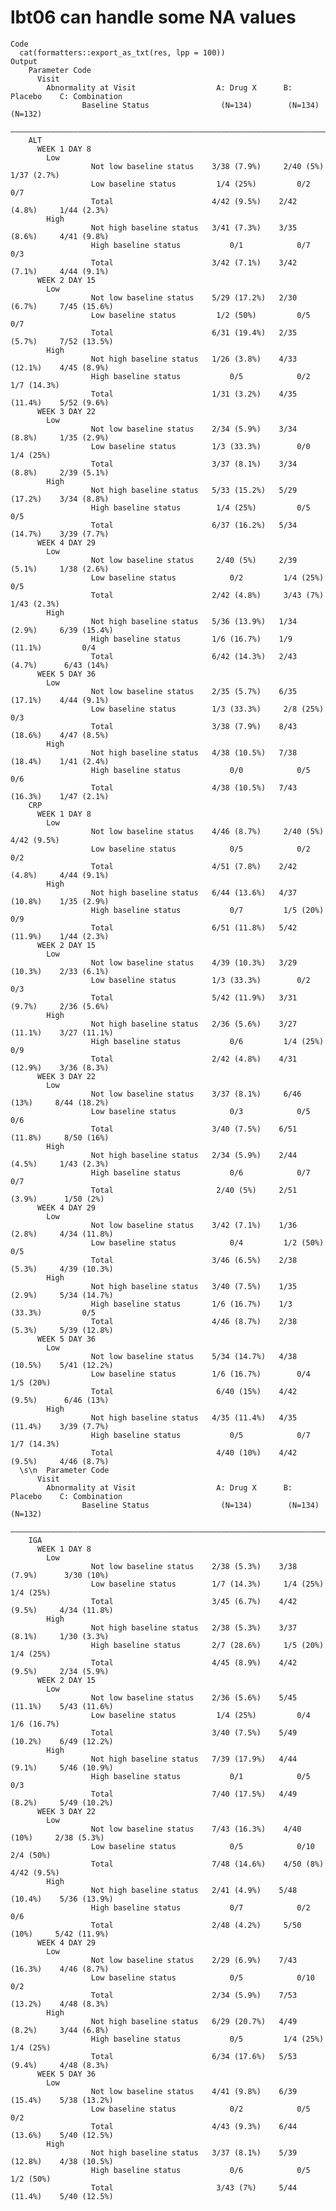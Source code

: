 # lbt06 can handle some NA values

    Code
      cat(formatters::export_as_txt(res, lpp = 100))
    Output
        Parameter Code                                                                       
          Visit                                                                              
            Abnormality at Visit                  A: Drug X      B: Placebo    C: Combination
                    Baseline Status                (N=134)        (N=134)         (N=132)    
        —————————————————————————————————————————————————————————————————————————————————————
        ALT                                                                                  
          WEEK 1 DAY 8                                                                       
            Low                                                                              
                      Not low baseline status    3/38 (7.9%)     2/40 (5%)      1/37 (2.7%)  
                      Low baseline status         1/4 (25%)         0/2             0/7      
                      Total                      4/42 (9.5%)    2/42 (4.8%)     1/44 (2.3%)  
            High                                                                             
                      Not high baseline status   3/41 (7.3%)    3/35 (8.6%)     4/41 (9.8%)  
                      High baseline status           0/1            0/7             0/3      
                      Total                      3/42 (7.1%)    3/42 (7.1%)     4/44 (9.1%)  
          WEEK 2 DAY 15                                                                      
            Low                                                                              
                      Not low baseline status    5/29 (17.2%)   2/30 (6.7%)     7/45 (15.6%) 
                      Low baseline status         1/2 (50%)         0/5             0/7      
                      Total                      6/31 (19.4%)   2/35 (5.7%)     7/52 (13.5%) 
            High                                                                             
                      Not high baseline status   1/26 (3.8%)    4/33 (12.1%)    4/45 (8.9%)  
                      High baseline status           0/5            0/2         1/7 (14.3%)  
                      Total                      1/31 (3.2%)    4/35 (11.4%)    5/52 (9.6%)  
          WEEK 3 DAY 22                                                                      
            Low                                                                              
                      Not low baseline status    2/34 (5.9%)    3/34 (8.8%)     1/35 (2.9%)  
                      Low baseline status        1/3 (33.3%)        0/0          1/4 (25%)   
                      Total                      3/37 (8.1%)    3/34 (8.8%)     2/39 (5.1%)  
            High                                                                             
                      Not high baseline status   5/33 (15.2%)   5/29 (17.2%)    3/34 (8.8%)  
                      High baseline status        1/4 (25%)         0/5             0/5      
                      Total                      6/37 (16.2%)   5/34 (14.7%)    3/39 (7.7%)  
          WEEK 4 DAY 29                                                                      
            Low                                                                              
                      Not low baseline status     2/40 (5%)     2/39 (5.1%)     1/38 (2.6%)  
                      Low baseline status            0/2         1/4 (25%)          0/5      
                      Total                      2/42 (4.8%)     3/43 (7%)      1/43 (2.3%)  
            High                                                                             
                      Not high baseline status   5/36 (13.9%)   1/34 (2.9%)     6/39 (15.4%) 
                      High baseline status       1/6 (16.7%)    1/9 (11.1%)         0/4      
                      Total                      6/42 (14.3%)   2/43 (4.7%)      6/43 (14%)  
          WEEK 5 DAY 36                                                                      
            Low                                                                              
                      Not low baseline status    2/35 (5.7%)    6/35 (17.1%)    4/44 (9.1%)  
                      Low baseline status        1/3 (33.3%)     2/8 (25%)          0/3      
                      Total                      3/38 (7.9%)    8/43 (18.6%)    4/47 (8.5%)  
            High                                                                             
                      Not high baseline status   4/38 (10.5%)   7/38 (18.4%)    1/41 (2.4%)  
                      High baseline status           0/0            0/5             0/6      
                      Total                      4/38 (10.5%)   7/43 (16.3%)    1/47 (2.1%)  
        CRP                                                                                  
          WEEK 1 DAY 8                                                                       
            Low                                                                              
                      Not low baseline status    4/46 (8.7%)     2/40 (5%)      4/42 (9.5%)  
                      Low baseline status            0/5            0/2             0/2      
                      Total                      4/51 (7.8%)    2/42 (4.8%)     4/44 (9.1%)  
            High                                                                             
                      Not high baseline status   6/44 (13.6%)   4/37 (10.8%)    1/35 (2.9%)  
                      High baseline status           0/7         1/5 (20%)          0/9      
                      Total                      6/51 (11.8%)   5/42 (11.9%)    1/44 (2.3%)  
          WEEK 2 DAY 15                                                                      
            Low                                                                              
                      Not low baseline status    4/39 (10.3%)   3/29 (10.3%)    2/33 (6.1%)  
                      Low baseline status        1/3 (33.3%)        0/2             0/3      
                      Total                      5/42 (11.9%)   3/31 (9.7%)     2/36 (5.6%)  
            High                                                                             
                      Not high baseline status   2/36 (5.6%)    3/27 (11.1%)    3/27 (11.1%) 
                      High baseline status           0/6         1/4 (25%)          0/9      
                      Total                      2/42 (4.8%)    4/31 (12.9%)    3/36 (8.3%)  
          WEEK 3 DAY 22                                                                      
            Low                                                                              
                      Not low baseline status    3/37 (8.1%)     6/46 (13%)     8/44 (18.2%) 
                      Low baseline status            0/3            0/5             0/6      
                      Total                      3/40 (7.5%)    6/51 (11.8%)     8/50 (16%)  
            High                                                                             
                      Not high baseline status   2/34 (5.9%)    2/44 (4.5%)     1/43 (2.3%)  
                      High baseline status           0/6            0/7             0/7      
                      Total                       2/40 (5%)     2/51 (3.9%)      1/50 (2%)   
          WEEK 4 DAY 29                                                                      
            Low                                                                              
                      Not low baseline status    3/42 (7.1%)    1/36 (2.8%)     4/34 (11.8%) 
                      Low baseline status            0/4         1/2 (50%)          0/5      
                      Total                      3/46 (6.5%)    2/38 (5.3%)     4/39 (10.3%) 
            High                                                                             
                      Not high baseline status   3/40 (7.5%)    1/35 (2.9%)     5/34 (14.7%) 
                      High baseline status       1/6 (16.7%)    1/3 (33.3%)         0/5      
                      Total                      4/46 (8.7%)    2/38 (5.3%)     5/39 (12.8%) 
          WEEK 5 DAY 36                                                                      
            Low                                                                              
                      Not low baseline status    5/34 (14.7%)   4/38 (10.5%)    5/41 (12.2%) 
                      Low baseline status        1/6 (16.7%)        0/4          1/5 (20%)   
                      Total                       6/40 (15%)    4/42 (9.5%)      6/46 (13%)  
            High                                                                             
                      Not high baseline status   4/35 (11.4%)   4/35 (11.4%)    3/39 (7.7%)  
                      High baseline status           0/5            0/7         1/7 (14.3%)  
                      Total                       4/40 (10%)    4/42 (9.5%)     4/46 (8.7%)  
      \s\n  Parameter Code                                                                       
          Visit                                                                              
            Abnormality at Visit                  A: Drug X      B: Placebo    C: Combination
                    Baseline Status                (N=134)        (N=134)         (N=132)    
        —————————————————————————————————————————————————————————————————————————————————————
        IGA                                                                                  
          WEEK 1 DAY 8                                                                       
            Low                                                                              
                      Not low baseline status    2/38 (5.3%)    3/38 (7.9%)      3/30 (10%)  
                      Low baseline status        1/7 (14.3%)     1/4 (25%)       1/4 (25%)   
                      Total                      3/45 (6.7%)    4/42 (9.5%)     4/34 (11.8%) 
            High                                                                             
                      Not high baseline status   2/38 (5.3%)    3/37 (8.1%)     1/30 (3.3%)  
                      High baseline status       2/7 (28.6%)     1/5 (20%)       1/4 (25%)   
                      Total                      4/45 (8.9%)    4/42 (9.5%)     2/34 (5.9%)  
          WEEK 2 DAY 15                                                                      
            Low                                                                              
                      Not low baseline status    2/36 (5.6%)    5/45 (11.1%)    5/43 (11.6%) 
                      Low baseline status         1/4 (25%)         0/4         1/6 (16.7%)  
                      Total                      3/40 (7.5%)    5/49 (10.2%)    6/49 (12.2%) 
            High                                                                             
                      Not high baseline status   7/39 (17.9%)   4/44 (9.1%)     5/46 (10.9%) 
                      High baseline status           0/1            0/5             0/3      
                      Total                      7/40 (17.5%)   4/49 (8.2%)     5/49 (10.2%) 
          WEEK 3 DAY 22                                                                      
            Low                                                                              
                      Not low baseline status    7/43 (16.3%)    4/40 (10%)     2/38 (5.3%)  
                      Low baseline status            0/5            0/10         2/4 (50%)   
                      Total                      7/48 (14.6%)    4/50 (8%)      4/42 (9.5%)  
            High                                                                             
                      Not high baseline status   2/41 (4.9%)    5/48 (10.4%)    5/36 (13.9%) 
                      High baseline status           0/7            0/2             0/6      
                      Total                      2/48 (4.2%)     5/50 (10%)     5/42 (11.9%) 
          WEEK 4 DAY 29                                                                      
            Low                                                                              
                      Not low baseline status    2/29 (6.9%)    7/43 (16.3%)    4/46 (8.7%)  
                      Low baseline status            0/5            0/10            0/2      
                      Total                      2/34 (5.9%)    7/53 (13.2%)    4/48 (8.3%)  
            High                                                                             
                      Not high baseline status   6/29 (20.7%)   4/49 (8.2%)     3/44 (6.8%)  
                      High baseline status           0/5         1/4 (25%)       1/4 (25%)   
                      Total                      6/34 (17.6%)   5/53 (9.4%)     4/48 (8.3%)  
          WEEK 5 DAY 36                                                                      
            Low                                                                              
                      Not low baseline status    4/41 (9.8%)    6/39 (15.4%)    5/38 (13.2%) 
                      Low baseline status            0/2            0/5             0/2      
                      Total                      4/43 (9.3%)    6/44 (13.6%)    5/40 (12.5%) 
            High                                                                             
                      Not high baseline status   3/37 (8.1%)    5/39 (12.8%)    4/38 (10.5%) 
                      High baseline status           0/6            0/5          1/2 (50%)   
                      Total                       3/43 (7%)     5/44 (11.4%)    5/40 (12.5%) 

